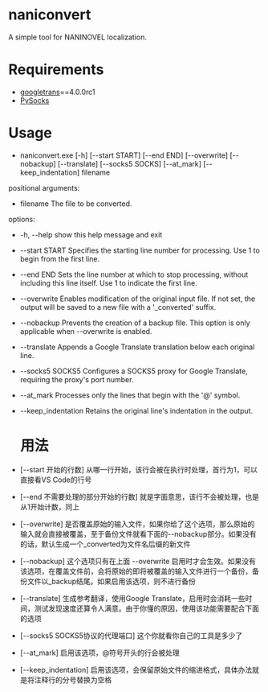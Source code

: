 # naniconvert
A simple tool for NANINOVEL localization.

# Requirements
- [googletrans](https://pypi.org/project/googletrans/)==4.0.0rc1
- [PySocks](https://pypi.org/project/PySocks/)

# Usage

- naniconvert.exe [-h] [--start START] [--end END] [--overwrite] [--nobackup] [--translate] [--socks5 SOCKS] [--at_mark] [--keep_indentation] filename

positional arguments:
- filename            The file to be converted.

options:
- -h, --help          show this help message and exit
- --start START       Specifies the starting line number for processing. Use 1 to begin from the first line.
- --end END           Sets the line number at which to stop processing, without including this line itself. Use 1 to indicate the first line.
- --overwrite         Enables modification of the original input file. If not set, the output will be saved to a new file with a '_converted' suffix.
- --nobackup          Prevents the creation of a backup file. This option is only applicable when --overwrite is enabled.
- --translate         Appends a Google Translate translation below each original line.
- --socks5 SOCKS5     Configures a SOCKS5 proxy for Google Translate, requiring the proxy's port number.
- --at_mark           Processes only the lines that begin with the '@' symbol.
- --keep_indentation  Retains the original line's indentation in the output.

  # 用法
- [--start 开始的行数] 从哪一行开始，该行会被在执行时处理，首行为1，可以直接看VS Code的行号
- [--end 不需要处理的部分开始的行数] 就是字面意思，该行不会被处理，也是从1开始计数，同上
- [--overwrite] 是否覆盖原始的输入文件，如果你给了这个选项，那么原始的输入就会直接被覆盖，至于备份文件就看下面的--nobackup部分。如果没有的话，默认生成一个_converted为文件名后缀的新文件
- [--nobackup] 这个选项只有在上面 --overwrite 启用时才会生效。如果没有该选项，在覆盖文件前，会将原始的即将被覆盖的输入文件进行一个备份，备份文件以_backup结尾。如果启用该选项，则不进行备份
- [--translate] 生成参考翻译，使用Google Translate，启用时会消耗一些时间，测试发现速度还算令人满意。由于你懂的原因，使用该功能需要配合下面的选项
- [--socks5 SOCKS5协议的代理端口] 这个你就看你自己的工具是多少了
- [--at_mark] 启用该选项，@符号开头的行会被处理
- [--keep_indentation] 启用该选项，会保留原始文件的缩进格式，具体办法就是将注释行的分号替换为空格
